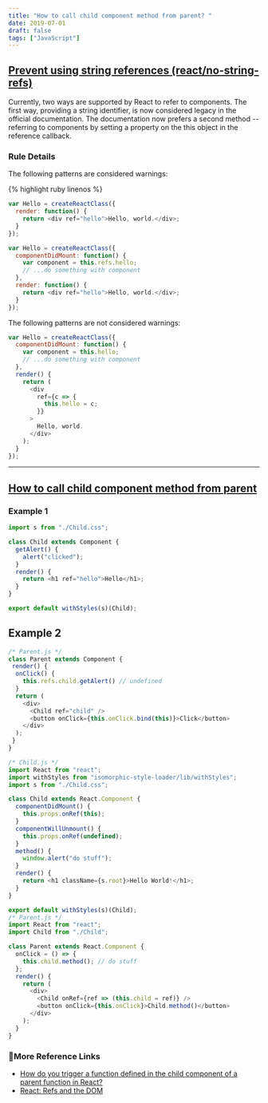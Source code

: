 ```yaml
---
title: "How to call child component method from parent? "
date: 2019-07-01
draft: false
tags: ["JavaScript"]
---
```


## [Prevent using string references (react/no-string-refs)](https://github.com/yannickcr/eslint-plugin-react/blob/master/docs/rules/no-string-refs.md)

Currently, two ways are supported by React to refer to components. The first way, providing a string identifier, is now considered legacy in the official documentation. The documentation now prefers a second method -- referring to components by setting a property on the this object in the reference callback.

### Rule Details

The following patterns are considered warnings:

{% highlight ruby linenos %}
```js
var Hello = createReactClass({
  render: function() {
    return <div ref="hello">Hello, world.</div>;
  }
});

var Hello = createReactClass({
  componentDidMount: function() {
    var component = this.refs.hello;
    // ...do something with component
  },
  render: function() {
    return <div ref="hello">Hello, world.</div>;
  }
});
```

The following patterns are not considered warnings:

```js
var Hello = createReactClass({
  componentDidMount: function() {
    var component = this.hello;
    // ...do something with component
  },
  render() {
    return (
      <div
        ref={c => {
          this.hello = c;
        }}
      >
        Hello, world.
      </div>
    );
  }
});
```

---

## [How to call child component method from parent](https://github.com/kriasoft/react-starter-kit/issues/909)

### Example 1

```js
import s from "./Child.css";

class Child extends Component {
  getAlert() {
    alert("clicked");
  }
  render() {
    return <h1 ref="hello">Hello</h1>;
  }
}

export default withStyles(s)(Child);
```

## Example 2

```js
/* Parent.js */
class Parent extends Component {
 render() {
  onClick() {
    this.refs.child.getAlert() // undefined
  }
  return (
    <div>
      <Child ref="child" />
      <button onClick={this.onClick.bind(this)}>Click</button>
    </div>
  );
 }
}
```

```js
/* Child.js */
import React from "react";
import withStyles from "isomorphic-style-loader/lib/withStyles";
import s from "./Child.css";

class Child extends React.Component {
  componentDidMount() {
    this.props.onRef(this);
  }
  componentWillUnmount() {
    this.props.onRef(undefined);
  }
  method() {
    window.alert("do stuff");
  }
  render() {
    return <h1 className={s.root}>Hello World!</h1>;
  }
}

export default withStyles(s)(Child);
/* Parent.js */
import React from "react";
import Child from "./Child";

class Parent extends React.Component {
  onClick = () => {
    this.child.method(); // do stuff
  };
  render() {
    return (
      <div>
        <Child onRef={ref => (this.child = ref)} />
        <button onClick={this.onClick}>Child.method()</button>
      </div>
    );
  }
}
```

### 🧩More Reference Links

- [How do you trigger a function defined in the child component of a parent function in React?](https://www.quora.com/How-do-you-trigger-a-function-defined-in-the-child-component-of-a-parent-function-in-React)
- [React: Refs and the DOM](https://reactjs.org/docs/refs-and-the-dom.html)

